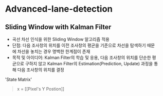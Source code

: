 # Advanced-lane-detection
## Sliding Window with Kalman Filter
* 곡선 차선 인식을 위한 Sliding Window 알고리즘 적용
* 단점: 다음 조사창의 위치를 이전 조사창의 평균을 기준으로 차선을 탐색하기 때문에 차선을 놓치는 경우 명백한 한계점이 존재
* 목적 및 아이디어: Kalman Filter의 학습 및 응용, 다음 조사창의 위치를 단순한 평균으로 구하지 않고 Kalman Filter의 Estimation(Prediction, Update) 과정을 통해 다음 조사창의 위치를 결정 

'State Matrix'
> x = [[Pixel's Y Postion]]
